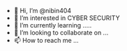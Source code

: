 - 👋 Hi, I’m @nibin404
- 👀 I’m interested in CYBER SECURITY
- 🌱 I’m currently learning ..... 
- 💞️ I’m looking to collaborate on ...
- 📫 How to reach me ...

<!---
HEY THERE, I'M NIBIN
,CYBER SECURITY RESEARCHER,LOVE TO CYBER SECURITY....! 
AS A HOBBY TO IMPROVE SKILLS SELF LEARNED PROGRAMMER....... 
